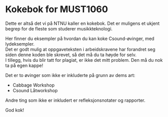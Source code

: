 # Kokebok for MUST1060
Dette er altså det vi på NTNU kaller en kokebok. Det er muligens et ukjent begrep for de fleste som studerer musikkteknologi.

Her finner du eksempler på hvordan du kan koke Csound-øvinger, med lydeksempler. <br>
Det er godt mulig at oppgaveteksten i arbeidskravene har forandret seg siden denne koden ble skrevet, så det må du ta høyde for selv. <br>
I tillegg, hvis du blir tatt for plagiat, er ikke det mitt problem. Den må du nok ta på egen kappe!

Det er to øvinger som ikke er inkluderte på grunn av dems art:
- Cabbage Workshop
- Csound Låtworkshop

Andre ting som ikke er inkludert er refleksjonsnotater og rapporter.

God kok!

